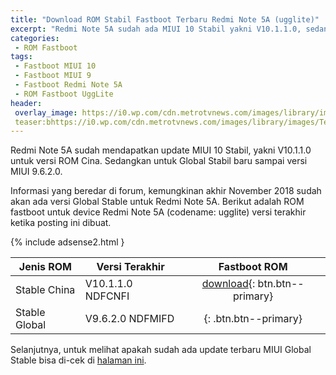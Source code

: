 ```yaml
---
title: "Download ROM Stabil Fastboot Terbaru Redmi Note 5A (ugglite)"
excerpt: "Redmi Note 5A sudah ada MIUI 10 Stabil yakni V10.1.1.0, sedangkan untuk Global Stabil baru sampai versi MIUI 9.6.2.0"
categories:
 - ROM Fastboot
tags:
 - Fastboot MIUI 10
 - Fastboot MIUI 9
 - Fastboot Redmi Note 5A
 - ROM Fastboot UggLite
header:
 overlay_image: https://i0.wp.com/cdn.metrotvnews.com/images/library/images/Tekno/Daru/Uboxing%20Xiaomi%20Redmi%20Note%205A/IMG_20171105_104633.jpg
 teaser:bhttps://i0.wp.com/cdn.metrotvnews.com/images/library/images/Tekno/Daru/Uboxing%20Xiaomi%20Redmi%20Note%205A/IMG_20171105_104633.jpg?340,180
---
```


Redmi Note 5A sudah mendapatkan update MIUI 10 Stabil, yakni V10.1.1.0 untuk versi ROM Cina. Sedangkan untuk Global Stabil baru sampai versi MIUI 9.6.2.0.

Informasi yang beredar di forum, kemungkinan akhir November 2018 sudah akan ada versi Global Stable untuk Redmi Note 5A. Berikut adalah ROM fastboot untuk device Redmi Note 5A (codename: ugglite) versi terakhir ketika posting ini dibuat.

{% include adsense2.html }

| Jenis ROM | Versi Terakhir | Fastboot ROM |
|------|------|:------:|
| Stable China | V10.1.1.0 NDFCNFI | [download](/bigota?size=&ver=V10.1.1.0.NDFCNFI&type=ugglite_images&name=20180922.0000.00_7.1_cn_2ae51ffc25.tgz){: btn.btn--primary} |
| Stable Global | V9.6.2.0 NDFMIFD | [](/bigota?size=&ver=V9.6.2.0.NDFMIFD&type=ugglite_global_images&name=20180808.0000.00_7.1_global_799ea6c13e.tgz){: .btn.btn--primary} |

Selanjutnya, untuk melihat apakah sudah ada update terbaru MIUI Global Stable bisa di-cek di [halaman ini](/update-terbaru-MIUI-10-stabil).
